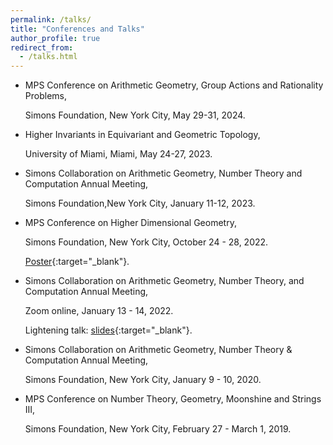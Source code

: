 ```yaml
---
permalink: /talks/
title: "Conferences and Talks"
author_profile: true
redirect_from:
  - /talks.html
---
```

  
  * MPS Conference on Arithmetic Geometry, Group Actions and Rationality Problems,

    Simons Foundation, New York City, May 29-31, 2024.

  * Higher Invariants in Equivariant and Geometric Topology,

    
    University of Miami, Miami, May 24-27, 2023.

  * Simons Collaboration on Arithmetic Geometry, Number Theory and Computation Annual Meeting,
    
    Simons Foundation,New York City, January 11-12, 2023.

  * MPS Conference on Higher Dimensional Geometry,
   
    Simons Foundation, New York City, October 24 - 28, 2022.
    
    [Poster](https://kaiqi-yang1994.github.io/files/SimonshigherDimGeo2022/Equivariant_birational_geometry_of_linear_action.pdf){:target="_blank"}.

  * Simons Collaboration on Arithmetic Geometry, Number Theory, and Computation Annual Meeting,

    Zoom online, January 13 - 14, 2022.
    
    Lightening talk: [slides](https://kaiqi-yang1994.github.io/files/SimonsAnnualMeeting2022/Simons_2022_presentation_Equivariant_Burnside_groups.pdf){:target="_blank"}.

  * Simons Collaboration on Arithmetic Geometry, Number Theory & Computation Annual Meeting,

    Simons Foundation, New York City, January 9 - 10, 2020.

  * MPS Conference on Number Theory, Geometry, Moonshine and Strings III,
  
    Simons Foundation, New York City, February 27 - March 1, 2019.



